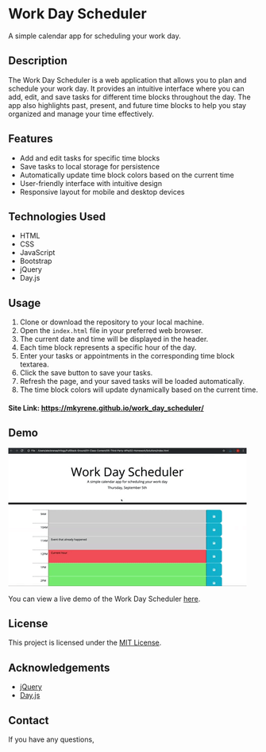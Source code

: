 # Work Day Scheduler

A simple calendar app for scheduling your work day.

## Description

The Work Day Scheduler is a web application that allows you to plan and schedule your work day. It provides an intuitive interface where you can add, edit, and save tasks for different time blocks throughout the day. The app also highlights past, present, and future time blocks to help you stay organized and manage your time effectively.

## Features

- Add and edit tasks for specific time blocks
- Save tasks to local storage for persistence
- Automatically update time block colors based on the current time
- User-friendly interface with intuitive design
- Responsive layout for mobile and desktop devices

## Technologies Used

- HTML
- CSS
- JavaScript
- Bootstrap
- jQuery
- Day.js

## Usage

1. Clone or download the repository to your local machine.
2. Open the `index.html` file in your preferred web browser.
3. The current date and time will be displayed in the header.
4. Each time block represents a specific hour of the day.
5. Enter your tasks or appointments in the corresponding time block textarea.
6. Click the save button to save your tasks.
7. Refresh the page, and your saved tasks will be loaded automatically.
8. The time block colors will update dynamically based on the current time.

#### Site Link: https://mkyrene.github.io/work_day_scheduler/

## Demo

![Alt text](Assets/05-third-party-apis-homework-demo.gif)

You can view a live demo of the Work Day Scheduler [here](https://mkyrene.github.io/work_day_scheduler/).

## License

This project is licensed under the [MIT License](LICENSE).

## Acknowledgements

- [jQuery](https://jquery.com)
- [Day.js](https://day.js.org)

## Contact

If you have any questions,
